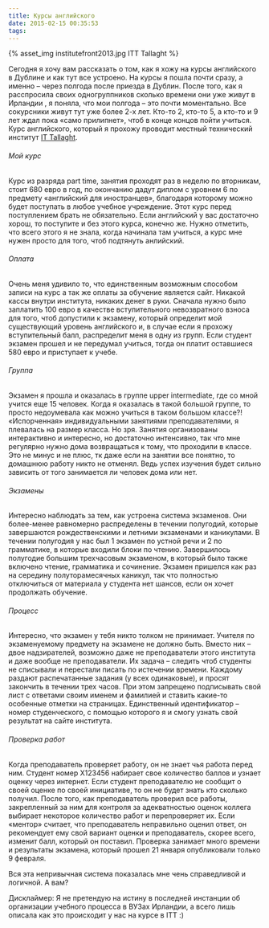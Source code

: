 ```yaml
---
title: Курсы английского
date: 2015-02-15 00:35:53
tags:
---
```


{% asset_img institutefront2013.jpg ITT Tallaght %}

Сегодня я хочу вам рассказать о том, как я хожу на курсы английского в Дублине и как тут все устроено. На курсы я пошла почти сразу, а именно – через полгода после приезда в Дублин.  После того, как я расспросила своих одногруппников сколько времени они уже живут в Ирландии , я поняла, что мои полгода – это почти моментально.  Все сокурсники живут тут уже более 2-х лет. Кто-то 2, кто-то 5, а кто-то и 9 лет ждал пока «само прилипнет», чтоб в конце концов пойти учиться.  Курс английского, который я прохожу проводит местный технический институт [IT Tallaght](http://www.it-tallaght.ie/index.cfm/page/coursept?id=212).
<!-- more -->
###### Мой курс
Курс из разряда part time, занятия проходят раз в неделю по вторникам, стоит 680 евро в год, по окончанию дадут диплом с уровнем 6 по предмету «английский для иностранцев», благодаря которому можно будет поступать в любое учебное учреждение.  Этот курс перед поступлением брать не обязательно. Если английский у вас достаточно хорош, то поступите и без этого курса, конечно же. Нужно отметить, что всего этого я не знала, когда начинала там учиться, а курс мне нужен просто для того, чтоб подтянуть анлийский.
###### Оплата
Очень меня удивило то, что единственным возможным способом записи на курс а так же оплаты за обучение является сайт. Никакой кассы внутри института, никаких денег в руки.  Сначала нужно было  заплатить 100 евро в качестве вступительного невозвратного взноса для того, чтоб допустили к экзамену, который определит мой существующий уровень английского и, в случае если я прохожу вступительный балл,  распределит меня в одну из групп. Если студент экзамен прошел и не передумал учиться, тогда он платит оставшиеся 580 евро и приступает к учебе. 
###### Группа
 Экзамен я прошла и оказалась в группе upper intermediate, где со мной учится еще 15 человек. Когда я оказалась в такой большой группе, то просто недоумевала как можно учиться в таком большом классе?! «Испорченная»  индивидуальными занятиями преподавателями, я плевалась на размер класса. Но зря. Занятия организованы интерактивно и интересно, но достаточно интенсивно, так что мне регулярно нужно дома возвращаться к тому, что проходили в классе. Это не минус и не плюс, тк даже если на занятии все понятно, то домашнюю работу никто не отменял. Ведь успех изучения будет сильно зависить от того занимается ли человек дома или нет. 
###### Экзамены
Интересно наблюдать за тем, как устроена система экзаменов. Они более-менее равномерно распределены в течении полугодий, которые завершаются рождественскими и летними  экзаменами  и каникулами.  В течении полугодия у нас был 1 экзамен по устной речи и 2 по грамматике, в которые входили блоки по чтению. Завершилось полугодие большим трехчасовым экзаменом, в который было также включено чтение, грамматика и сочинение. Экзамен пришелся как раз на середину  полуторамесячных каникул, так что полностью отключиться от материала у студента нет шансов, если он хочет продолжать обучение.
###### Процесс
Интересно, что экзамен у тебя никто толком не принимает. Учителя по экзаменуемому предмету на экзамене не должно быть.  Вместо них – двое надзирателей, возможно даже не преподаватели этого института и даже вообще не преподаватели. Их задача – следить чтоб студенты не списывали и перестали писать по истечении времени. Каждому раздают распечатанные задания (у всех одинаковые), и просят закончить в течении трех часов. При этом запрещено подписывать свой лист с ответами своим именем и фамилией и ставить какие-то особенные отметки на страницах. Единственный идентификатор – номер студенческого, с помощью которого я и смогу узнать свой результат на сайте института.  
###### Проверка работ
Когда преподаватель проверяет работу, он не знает чья работа перед ним. Студент номер Х123456 набирает свое количество баллов и узнает оценку через интернет. Если студент преподавателю не сообщит о своей оценке по своей инициативе, то он не будет знать кто сколько получил. После того, как преподаватель проверил все работы, закрепленный за ним для контроля за адекватностью оценок коллега выбирает некоторое количество работ и перепроверяет их. Если «ментор» считает, что преподаватель неправильно оценил ответ, он рекомендует ему свой вариант оценки и преподаватель, скорее всего, изменит  балл, который он поставил. Проверка занимает много времени и результаты экзамена, который прошел 21 января опубликовали только 9 февраля. 

Вся эта непривычная система показалась мне чень справедливой и логичной. А вам?

Дисклаймер: Я не претендую на истину в последней инстанции об организации учебного процесса в ВУЗах Ирландии, а всего лишь описала как это происходит у нас на курсе в ITT :)